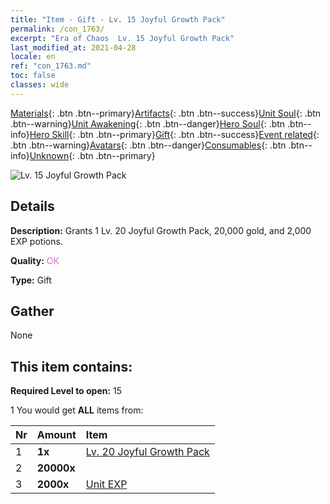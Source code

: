 ```yaml
---
title: "Item - Gift - Lv. 15 Joyful Growth Pack"
permalink: /con_1763/
excerpt: "Era of Chaos  Lv. 15 Joyful Growth Pack"
last_modified_at: 2021-04-28
locale: en
ref: "con_1763.md"
toc: false
classes: wide
---
```

 [Materials](/Items/){: .btn .btn--primary}[Artifacts](/Items/Artifacts/){: .btn .btn--success}[Unit Soul](/Items/UnitSoul/){: .btn .btn--warning}[Unit Awakening](/Items/UnitAwakening/){: .btn .btn--danger}[Hero Soul](/Items/HeroSoul/){: .btn .btn--info}[Hero Skill](/Items/HeroSkill/){: .btn .btn--primary}[Gift](/Items/Gift/){: .btn .btn--success}[Event related](/Items/Events/){: .btn .btn--warning}[Avatars](/Items/Avatars/){: .btn .btn--danger}[Consumables](/Items/Consumables/){: .btn .btn--info}[Unknown](/Items/Unknown/){: .btn .btn--primary}

 ![Lv. 15 Joyful Growth Pack](/images/t/i_907219.png)

## Details
 **Description:** Grants 1 Lv. 20 Joyful Growth Pack, 20,000 gold, and 2,000 EXP potions.

 **Quality:** <span style="color: #DA70D6">OK</span>

 **Type:** Gift

## Gather

  None

## This item contains:

 **Required Level to open:** 15

 1 You would get **ALL** items  from:

  | Nr | Amount |     Item    |
  |:---|:-------|:------------|
  | 1 |  **1x** | [Lv. 20 Joyful Growth Pack](/Items/con_1764/) |  | 
  | 2 |  **20000x** | <i class="fas fa-coins"/> |  | 
  | 3 |  **2000x** | [Unit EXP](/Items/con_902/) |  | 
